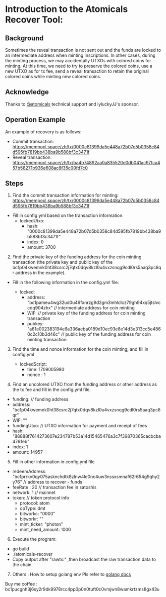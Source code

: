 # Introduction to the Atomicals Recover Tool:
## Background
Sometimes the reveal transaction is not sent out and the funds are locked to an intermediate address when minting inscriptions. In other cases, during the minting process, we may accidentally UTXOs  with colored coins for minting. At this time, we need to try to preserve the colored coins, use a new UTXO as for tx fee, send a reveal transaction to retain the original colored coins while minting new colored coins.

## Acknowledge 
  Thanks to [@atomicals](https://github.com/atomicals) technical support and lyluckyJJ's sponsor.

## Operation Example
An example of recovery is as follows:
- Commit transaction: https://mempool.space/zh/tx/0000c81399da5e448a72b07d5b0358c84d595fb7819bb438ba9b588bf3c3471f
- Reveal transaction: https://mempool.space/zh/tx/ba4b74892aa0a835520d0db041ac97fca457b58271b936e608ac8f35c00fd7c0

## Steps
1. Find the commit transaction information for minting: 
https://mempool.space/zh/tx/0000c81399da5e448a72b07d5b0358c84d595fb7819bb438ba9b588bf3c3471f
- Fill in config.yml based on the transaction information
    - lockedUtxo:
        - hash: "0000c81399da5e448a72b07d5b0358c84d595fb7819bb438ba9b588bf3c3471f"
        - index: 0
        - amount: 3700

2. Find the private key of the funding address for the coin minting transaction (the private key and public key of the bc1p04kwemnk0ht38csrc2j7qtx0dqv8kzl0u4vxzsnqg9cdl0rs5aaq3pc8qr address in the example).

- Fill in the following information in the config.yml file:

    - locked:
        - address: "bc1pameu4wg32ud0u46fxnrzg9d2gm3mhldlcz79gh94xq5jtslvccdq904zhx" // intermediate address for coin minting
        - WIF: // private key of the funding address for coin minting transaction
        - pubkey: "a61e002383194e6a336aeba0189d10ec93e8e14d3e313cc5e4860c2c10b3d46c" // public key of the funding address for coin minting transaction

3. Find the time and nonce information for the coin minting, and fill in config.yml
    - lockedScript:
        - time: 1709005980
        - nonce : 1

4. Find an uncolored UTXO from the funding address or other address as the tx fee and fill in the config.yml file.

- funding: // funding address
- address: "bc1p04kwemnk0ht38csrc2j7qtx0dqv8kzl0u4vxzsnqg9cdl0rs5aaq3pc8qr"
- WIF: ""
- fundingUtxo: // UTXO information for payment and receipt of fees
- hash: "88888f7614273607e234787b53a14d15465476a3c7f36870365cacbcba4761eb"
- index: 1
- amount: 14957

5. Fill in other information in config.yml file
- redeemAddress: "bc1prrkv0qy075asknchdtk8zlnw4le0nc4uw3nssxsmnaf62r654g9qhy2y76" // address to recover - funds
- feeRate : 20 // transaction fee in satoshis
- network: 1 // mainnet
- token: // token protocol info
    - protocol: atom
    - opType: dmt
    - bitworkc: "0000"
    - bitworkr: ""
    - mint_ticker: "photon"
    - mint_need_amount: 1000

6. Execute the program:
- go build
- ./atomicals-recover
- Copy  output after "rawtx:" ,then broadcast the raw transaction data to the chain.


7. Others :
    How to setup golang env Pls refer to [golang docs](https://go.dev/doc/tutorial/getting-started)

    
Buy me coffee : bc1pucgnh3j6sy2r9dk9978rcc4pp0p0n0tuft0c0vmjwn8wamkrtzms8gx43u